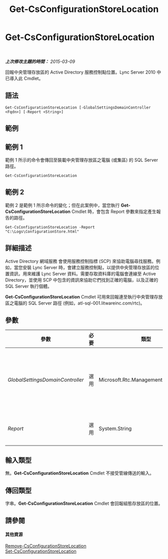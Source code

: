 ﻿---
title: Get-CsConfigurationStoreLocation
TOCTitle: Get-CsConfigurationStoreLocation
ms:assetid: abfda147-02fa-46a5-a988-d83daf4cc455
ms:mtpsurl: https://technet.microsoft.com/zh-tw/library/Gg412814(v=OCS.15)
ms:contentKeyID: 49291989
ms.date: 08/10/2015
mtps_version: v=OCS.15
ms.translationtype: HT
---

# Get-CsConfigurationStoreLocation

 

_**上次修改主題的時間：** 2015-03-09_

回報中央管理存放區的 Active Directory 服務控制點位置。Lync Server 2010 中已導入此 Cmdlet。

## 語法

    Get-CsConfigurationStoreLocation [-GlobalSettingsDomainController <Fqdn>] [-Report <String>]

## 範例

## 範例 1

範例 1 所示的命令會傳回至裝載中央管理存放區之電腦 (或集區) 的 SQL Server 路徑。

    Get-CsConfigurationStoreLocation

## 範例 2

範例 2 是範例 1 所示命令的變化；但在此案例中，當您執行 **Get-CsConfigurationStoreLocation** Cmdlet 時，會包含 Report 參數來指定產生報告的路徑。

    Get-CsConfigurationStoreLocation -Report "C:\Logs\ConfigurationStore.html"

## 詳細描述

Active Directory 網域服務 會使用服務控制指標 (SCP) 來協助電腦尋找服務。例如，當您安裝 Lync Server 時，會建立服務控制點，以提供中央管理存放區的位置資訊，用來維護 Lync Server 資料。需要存取資料庫的電腦會連線至 Active Directory，並使用 SCP 中包含的資訊來協助它們找到正確的電腦，以及正確的 SQL Server 執行個體。

**Get-CsConfigurationStoreLocation** Cmdlet 可用來回報連至執行中央管理存放區之電腦的 SQL Server 路徑 (例如，atl-sql-001.litwareinc.com/rtc)。

## 參數


<table>
<colgroup>
<col style="width: 25%" />
<col style="width: 25%" />
<col style="width: 25%" />
<col style="width: 25%" />
</colgroup>
<thead>
<tr class="header">
<th>參數</th>
<th>必要</th>
<th>類型</th>
<th>說明</th>
</tr>
</thead>
<tbody>
<tr class="odd">
<td><p><em>GlobalSettingsDomainController</em></p></td>
<td><p>選用</p></td>
<td><p>Microsoft.Rtc.Management.Deploy.Fqdn</p></td>
<td><p>儲存全域設定之網域控制器的完整網域名稱 (FQDN)。如果全域設定是儲存在 Active Directory 的系統容器內，則此參數必須導向根網域控制器。如果全域設定儲存在組態容器中，則會使用任何一個網域控制站，且會省略此參數。</p></td>
</tr>
<tr class="even">
<td><p><em>Report</em></p></td>
<td><p>選用</p></td>
<td><p>System.String</p></td>
<td><p>可讓您指定在 Cmdlet 執行時所建立記錄檔的檔案路徑。例如：-Report &quot;C:\Logs\ConfigurationStore.html&quot;</p></td>
</tr>
</tbody>
</table>


## 輸入類型

無。**Get-CsConfigurationStoreLocation** Cmdlet 不接受管線傳送的輸入。

## 傳回類型

字串。**Get-CsConfigurationStoreLocation** Cmdlet 會回報組態存放區的位置。

## 請參閱

#### 其他資源

[Remove-CsConfigurationStoreLocation](remove-csconfigurationstorelocation.md)  
[Set-CsConfigurationStoreLocation](set-csconfigurationstorelocation.md)

